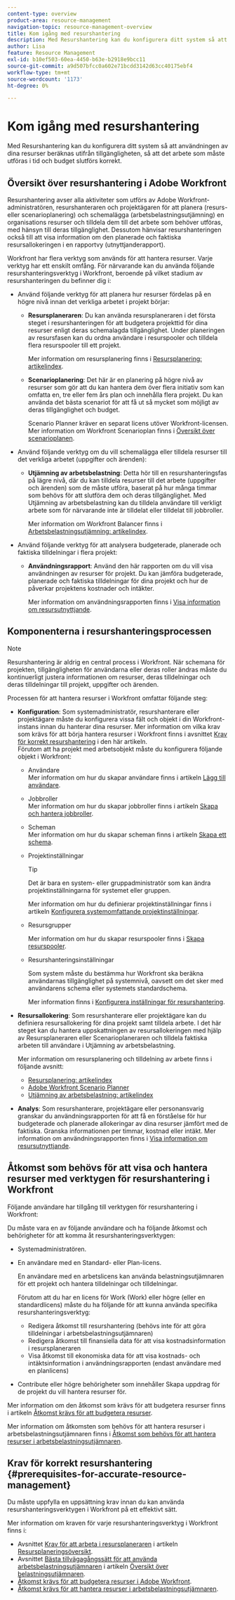 ```yaml
---
content-type: overview
product-area: resource-management
navigation-topic: resource-management-overview
title: Kom igång med resurshantering
description: Med Resurshantering kan du konfigurera ditt system så att användningen av dina resurser beräknas utifrån tillgängligheten, så att det arbete som måste utföras i tid och budget slutförs korrekt.
author: Lisa
feature: Resource Management
exl-id: b10ef503-60ea-4450-b63e-b2918e9bcc11
source-git-commit: a9d507bfcc0a602e71bcdd3142d63cc40175ebf4
workflow-type: tm+mt
source-wordcount: '1173'
ht-degree: 0%

---
```


# Kom igång med resurshantering

<!-- Audited: 12/2023 -->

<!--
<p>(NOTE: DO NOT DELETE THIS ARTICLE. MANY ARTICLES MENTIONING RES MANAGEMENT ARE AND STILL SHOULD / WILL BE LINKED TO IT.) </p>
<p>(NOTE: Alina: ***As functionality is removed from Legacy and added to Res Planning - this will be continually updated: remove the Legacy Res Planning when that functionality is removed from the system.) </p>
</div>
-->

Med Resurshantering kan du konfigurera ditt system så att användningen av dina resurser beräknas utifrån tillgängligheten, så att det arbete som måste utföras i tid och budget slutförs korrekt.

## Översikt över resurshantering i Adobe Workfront

Resurshantering avser alla aktiviteter som utförs av Adobe Workfront-administratören, resurshanteraren och projektägaren för att planera (resurs- eller scenarioplanering) och schemalägga (arbetsbelastningsutjämning) en organisations resurser och tilldela dem till det arbete som behöver utföras, med hänsyn till deras tillgänglighet. Dessutom hänvisar resurshanteringen också till att visa information om den planerade och faktiska resursallokeringen i en rapportvy (utnyttjanderapport).

Workfront har flera verktyg som används för att hantera resurser. Varje verktyg har ett enskilt omfång. För närvarande kan du använda följande resurshanteringsverktyg i Workfront, beroende på vilket stadium av resurshanteringen du befinner dig i:

* Använd följande verktyg för att planera hur resurser fördelas på en högre nivå innan det verkliga arbetet i projekt börjar:

   * **Resursplaneraren**: Du kan använda resursplaneraren i det första steget i resurshanteringen för att budgetera projekttid för dina resurser enligt deras schemalagda tillgänglighet. Under planeringen av resursfasen kan du ordna användare i resurspooler och tilldela flera resurspooler till ett projekt.

     Mer information om resursplanering finns i [Resursplanering: artikelindex](../../resource-mgmt/resource-planning/resource-planning-overview.md).

   * **Scenarioplanering**: Det här är en planering på högre nivå av resurser som gör att du kan hantera dem över flera initiativ som kan omfatta en, tre eller fem års plan och innehålla flera projekt. Du kan använda det bästa scenariot för att få ut så mycket som möjligt av deras tillgänglighet och budget.

     Scenario Planner kräver en separat licens utöver Workfront-licensen. Mer information om Workfront Scenarioplan finns i [Översikt över scenarioplanen](../../scenario-planner/scenario-planner-overview.md).

     <!--   
     <p data-mc-conditions="QuicksilverOrClassic.Draft mode">(NOTE: when more functionality is added, maybe we add that we recommend to start here if this is available for them?!) </p>   
     -->

* Använd följande verktyg om du vill schemalägga eller tilldela resurser till det verkliga arbetet (uppgifter och ärenden):

   * **Utjämning av arbetsbelastning**: Detta hör till en resurshanteringsfas på lägre nivå, där du kan tilldela resurser till det arbete (uppgifter och ärenden) som de måste utföra, baserat på hur många timmar som behövs för att slutföra dem och deras tillgänglighet. Med Utjämning av arbetsbelastning kan du tilldela användare till verkligt arbete som för närvarande inte är tilldelat eller tilldelat till jobbroller.

     Mer information om Workfront Balancer finns i [Arbetsbelastningsutjämning: artikelindex](../../resource-mgmt/workload-balancer/workload-balancer.md).

<!--

  * **Scheduling** (deprecated <span class="preview">and removed from the Preview environment</span>): Refers to assigning actual work to users by matching the job roles assigned to the tasks and issues with the job roles they can fulfill, or assigning actual work to users on tasks and issues which are currently unassigned. This happens at a lower-level in the process of managing resources, where you can assign your resources to the actual work (tasks and issues) that they must fulfill, according to the hours needed in the project plan to fulfill them.  

     For more information about resource scheduling, see the section [Resource Scheduling](../../resource-mgmt/resource-scheduling/resource-scheduling-overview.md).

    >[!CAUTION]
    >
    >
    >We are no longer supporting the Resource Scheduling tools and they will be removed from Workfront in **January 2023**. We recommend that you use the Workload Balancer for scheduling your resources. 
    >
    >
    >* For information about scheduling resources using the Workload Balancer, see the section [The Workload Balancer](../../resource-mgmt/workload-balancer/workload-balancer.md).
    >
    >
    >* For more information about the timeline for removing the Resource Scheduling tools and replacing them with the Workload Balancer, see [Deprecation of Resource Scheduling tools in Adobe Workfront](../../resource-mgmt/resource-mgmt-overview/deprecate-resource-scheduling.md).

-->
* Använd följande verktyg för att analysera budgeterade, planerade och faktiska tilldelningar i flera projekt:

   * **Användningsrapport**: Använd den här rapporten om du vill visa användningen av resurser för projekt. Du kan jämföra budgeterade, planerade och faktiska tilldelningar för dina projekt och hur de påverkar projektens kostnader och intäkter.

     Mer information om användningsrapporten finns i [Visa information om resursutnyttjande](../../resource-mgmt/resource-utilization/view-utilization-information.md).

## Komponenterna i resurshanteringsprocessen

>[!NOTE]
>
>Resurshantering är aldrig en central process i Workfront. När schemana för projekten, tillgängligheten för användarna eller deras roller ändras måste du kontinuerligt justera informationen om resurser, deras tilldelningar och deras tilldelningar till projekt, uppgifter och ärenden.

Processen för att hantera resurser i Workfront omfattar följande steg:

* **Konfiguration**: Som systemadministratör, resurshanterare eller projektägare måste du konfigurera vissa fält och objekt i din Workfront-instans innan du hanterar dina resurser. Mer information om vilka krav som krävs för att börja hantera resurser i Workfront finns i avsnittet [Krav för korrekt resurshantering](#prerequisites-for-accurate-resource-management) i den här artikeln.\
  Förutom att ha projekt med arbetsobjekt måste du konfigurera följande objekt i Workfront:

   * Användare\
     Mer information om hur du skapar användare finns i artikeln [Lägg till användare](../../administration-and-setup/add-users/create-and-manage-users/add-users.md).

   * Jobbroller\
     Mer information om hur du skapar jobbroller finns i artikeln [Skapa och hantera jobbroller](../../administration-and-setup/set-up-workfront/organizational-setup/create-manage-job-roles.md).

   * Scheman\
     Mer information om hur du skapar scheman finns i artikeln [Skapa ett schema](../../administration-and-setup/set-up-workfront/configure-timesheets-schedules/create-schedules.md).

   * Projektinställningar

     >[!TIP]
     >
     >Det är bara en system- eller gruppadministratör som kan ändra projektinställningarna för systemet eller gruppen.

     Mer information om hur du definierar projektinställningar finns i artikeln [Konfigurera systemomfattande projektinställningar](../../administration-and-setup/set-up-workfront/configure-system-defaults/set-project-preferences.md).

   * Resursgrupper

     Mer information om hur du skapar resurspooler finns i [Skapa resurspooler](../../resource-mgmt/resource-planning/resource-pools/create-resource-pools.md).

   * Resurshanteringsinställningar

     Som system måste du bestämma hur Workfront ska beräkna användarnas tillgänglighet på systemnivå, oavsett om det sker med användarens schema eller systemets standardschema.

     Mer information finns i [Konfigurera inställningar för resurshantering](../../administration-and-setup/set-up-workfront/configure-system-defaults/configure-resource-mgmt-preferences.md).

* **Resursallokering**: Som resurshanterare eller projektägare kan du definiera resursallokering för dina projekt samt tilldela arbete. I det här steget kan du hantera uppskattningen av resursallokeringen med hjälp av Resursplaneraren eller Scenarioplaneraren och tilldela faktiska arbeten till användare i Utjämning av arbetsbelastning.

  Mer information om resursplanering och tilldelning av arbete finns i följande avsnitt:

   * [Resursplanering: artikelindex](../../resource-mgmt/resource-planning/resource-planning-overview.md)
   * [Adobe Workfront Scenario Planner](../../scenario-planner/scenario-planning.md)
   * [Utjämning av arbetsbelastning: artikelindex](../../resource-mgmt/workload-balancer/workload-balancer.md)

<!--
* **Resource scheduling**: After generally planning for resources to use on your projects at a high level, you can start assigning work items (tasks and issues) to users based on their job roles using the Workload Balancer.

  For more information, see [Workload Balancer overview](../workload-balancer/overview-workload-balancer.md). 
-->

* **Analys**: Som resurshanterare, projektägare eller personansvarig granskar du användningsrapporten för att få en förståelse för hur budgeterade och planerade allokeringar av dina resurser jämfört med de faktiska. Granska informationen per timmar, kostnad eller intäkt. Mer information om användningsrapporten finns i [Visa information om resursutnyttjande](../../resource-mgmt/resource-utilization/view-utilization-information.md).

## Åtkomst som behövs för att visa och hantera resurser med verktygen för resurshantering i Workfront

Följande användare har tillgång till verktygen för resurshantering i Workfront:

Du måste vara en av följande användare och ha följande åtkomst och behörigheter för att komma åt resurshanteringsverktygen:

* Systemadministratören.
* En användare med en Standard- eller Plan-licens.

  En användare med en arbetslicens kan använda belastningsutjämnaren för ett projekt och hantera tilldelningar och tilldelningar.

  Förutom att du har en licens för Work (Work) eller högre (eller en standardlicens) måste du ha följande för att kunna använda specifika resurshanteringsverktyg:

   * Redigera åtkomst till resurshantering (behövs inte för att göra tilldelningar i arbetsbelastningsutjämnaren)
   * Redigera åtkomst till finansiella data för att visa kostnadsinformation i resursplaneraren
   * Visa åtkomst till ekonomiska data för att visa kostnads- och intäktsinformation i användningsrapporten (endast användare med en planlicens)

* Contribute eller högre behörigheter som innehåller Skapa uppdrag för de projekt du vill hantera resurser för.

<!--
* Designated as a Resource Manager for projects to use the Scheduling tool (the Scheduling tool is deprecated).

  >[!TIP]
  >
  >You do not have to be a Resource Manager to use the Resource Planner, Scenario Planner, or the Workload Balancer. 
-->

Mer information om den åtkomst som krävs för att budgetera resurser finns i artikeln [Åtkomst krävs för att budgetera resurser](../../resource-mgmt/resource-planning/access-needed-to-budget-resources.md).

Mer information om åtkomsten som behövs för att hantera resurser i arbetsbelastningsutjämnaren finns i [Åtkomst som behövs för att hantera resurser i arbetsbelastningsutjämnaren](../../resource-mgmt/workload-balancer/access-needed-manage-resources-balancer.md).

## Krav för korrekt resurshantering  {#prerequisites-for-accurate-resource-management}

Du måste uppfylla en uppsättning krav innan du kan använda resurshanteringsverktygen i Workfront på ett effektivt sätt.

Mer information om kraven för varje resurshanteringsverktyg i Workfront finns i:

* Avsnittet [Krav för att arbeta i resursplaneraren](../../resource-mgmt/resource-planning/get-started-resource-planner.md#prerequisites-for-working-in-the-resource-planner) i artikeln [Resursplaneringsöversikt](../../resource-mgmt/resource-planning/get-started-resource-planner.md).
* Avsnittet [Bästa tillvägagångssätt för att använda arbetsbelastningsutjämnaren](../../resource-mgmt/workload-balancer/overview-workload-balancer.md#best-practices-for-using-the-workload-balancer) i artikeln [Översikt över belastningsutjämnaren](../../resource-mgmt/workload-balancer/overview-workload-balancer.md).
* [Åtkomst krävs för att budgetera resurser i Adobe Workfront](../../resource-mgmt/resource-planning/access-needed-to-budget-resources.md).
* [Åtkomst krävs för att hantera resurser i arbetsbelastningsutjämnaren](../../resource-mgmt/workload-balancer/access-needed-manage-resources-balancer.md).

<!--
<div data-mc-conditions="QuicksilverOrClassic.Draft mode">
<p>(NOTE: drafted and replaced with the links to each prerequisites instead) </p>
<p> We recommend that the following settings exist before starting to manage resources for your organization: </p>
<ul>
<li> You must have users in the system who have active accounts. </li>
<li> You must assign a Plan or a Worker license to the users whose work allocation you want to manage. <note type="note">
Although you can assign work to a Reviewer or a Requestor, they cannot complete it.
<br>We recommend against assigning work to Reviewers or Requestors. For information about access levels in Workfront, see
<a href="../../administration-and-setup/add-users/access-levels-and-object-permissions/access-levels-overview.md" class="MCXref xref" xrefformat="{para}">Access levels overview</a>.
</note></li>
<li> You must have job roles configured in the system.<br>For information about adding job roles to Workfront, see the article <a href="../../administration-and-setup/set-up-workfront/organizational-setup/create-manage-job-roles.md" class="MCXref xref" xrefformat="{para}">Create and manage job roles</a>.</li>
<li> (Optional) If you want to budget cost for your work, your job roles and your users must also have rates associated with them.<br></li>
<li> You must associate at least one job role with your users. </li>
<li> You must specify a valid value for the FTE field of all users when you use the User's Schedule instead of The Default Schedule in your Resource Management system preferences. <br>For information about editing users to ensure they have a job role, FTE, or cost associated with them, see the article <a href="../../administration-and-setup/add-users/create-and-manage-users/edit-a-users-profile.md" class="MCXref xref" xrefformat="{para}">Edit a user's profile</a>. For information about editing the Resource Management preferences in your system, see <a href="../../administration-and-setup/set-up-workfront/configure-system-defaults/configure-resource-mgmt-preferences.md" class="MCXref xref" xrefformat="{para}">Configure Resource Management preferences</a>.</li>
<li>You must associate accurate schedules with your users and they should include schedule exceptions.<br>For information about creating and editing schedules, see the article <a href="../../administration-and-setup/set-up-workfront/configure-timesheets-schedules/create-schedules.md" class="MCXref xref" xrefformat="{para}">Create a schedule</a>.</li>
<li>The Time Off calendar of the users must be up to date. </li>
<li> <p>The following is recommended for the Resource Planner when applying the Project and Role views: </p>
<ul>
<li> <p>You must associate projects with Resource Pools.<br>For information about associating projects with Resource Pools, see <a href="../../resource-mgmt/resource-planning/resource-pools/associate-resource-pools-with-projects-and-templates.md" class="MCXref xref" xrefformat="{para}">Associate resource pools with projects and templates</a>.</p> </li>
</ul> </li>
<li> <p>Your must designate a Resource Manager on your projects and they must have the correct access to budget resources when using the Scheduling tools. </p> <p>For information about the access needed to budget resources, see the article <a href="../../resource-mgmt/resource-planning/access-needed-to-budget-resources.md" class="MCXref xref" xrefformat="{para}">Access needed to budget resources in&nbsp;Adobe Workfront</a>.</p> </li>
<li> <p>You must assign the tasks and issues in your system to job roles, teams, or users.</p> </li>
<li>You must specify a valid value for Planned Hours and Duration for all tasks in your system.<br>For information about Planned Hours, see the article <a href="../../manage-work/tasks/task-information/planned-hours.md" class="MCXref xref" xrefformat="{para}">Planned Hours overview</a>.<br>For information about Duration, see the article <a href="../../manage-work/tasks/taskdurtn/task-duration-and-duration-type.md" class="MCXref xref" xrefformat="{para}">Overview of Task Duration and Duration Type</a>.</li>
</ul>
</div>
-->
